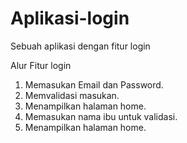 # Aplikasi-login
Sebuah aplikasi dengan fitur login

Alur Fitur login
1. Memasukan Email dan Password.
2. Memvalidasi masukan.
3. Menampilkan halaman home.
4. Memasukan nama ibu untuk validasi.
5. Menampilkan halaman home.
